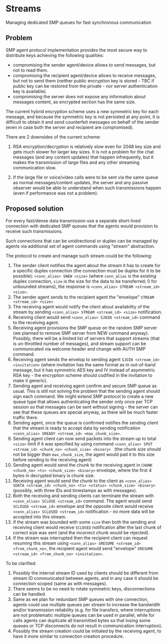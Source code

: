 # Streams

Managing dedicated SMP queues for fast synchronous communication

## Problem

SMP agent protocol implementation provides the most secure way to distribute keys achieving the following qualities:

- compromising the sender agent/device allows to send messages, but not to read them.
- compromising the recipient agent/device allows to receive messages, but not to send them (neither public encryption key is stored - TBC if public key can be restored from the private - nor server authentication key is available).
- compromising the server does not expose any information about messages content, as encrypted section has the same size.

The current hybrid encryption scheme uses a new symmetric key for each message, and because the symmetric key is not persisted at any point, it is difficult to obtain it and send counterfeit messages on behalf of the sender (even in case both the server and recipient are compromised).

There are 2 downsides of the current scheme:

1. RSA encryption/decryption is relatively slow even for 2048 key size and gets much slower for larger key sizes. It is not a problem for the chat messages (and any content updates) that happen infrequently, but it makes the transmission of large files and any other streaming communication slow.

2. If the large file or voice/video calls were to be sent via the same queue as normal messages/content updates, the server and any passive observer would be able to understand when such transmissions happen (even if performance was not a problem).

## Proposed solution

For every fast/dense data transmission use a separate short-lived connection with dedicated SMP queues that the agents would provision to receive such transmissions.

Such connections that can be unidirectional or duplex can be managed by agents via additional set of agent commands using "stream" abstraction.

The protocol to create and manage such stream could be the following:

1. The sender client notifies the agent about the stream it has to create for a specific duplex connection (the connection must be duplex for it to be possible): `<conn_alias> SNEW <size>` (where `conn_alias` is the existing duplex connection, `size` is the size for the data to be transferred; 0 for unbounded streams), the response is `<conn_alias> STREAM <stream_id> <size>`.
2. The sender agent sends to the recipient agent the "envelope" `STREAM <stream_id> <size>`
3. The receiving agent would notify the client about availability of the stream by sending `<conn_alias> STREAM <stream_id> <size>` notification.
4. Receiving client would send `<conn_alias> SJOIN <stream_id>` command to the receiving agent.
5. Receiving agent provisions the SMP queue on the random SMP server (we planned to remove SMP server from NEW command anyway). Possibly, there will be a limited list of servers that support streams (that is un-throttled number of messages), and stream support can be communicated via welcome header and change with AUTH SMP command.
6. Receiving agent sends the envelop to sending agent `SJOIN <stream_id> <invitation>` (where invitation has the same format as in out-of-band message, but it has symmetric AES key and IV instead of asymmetric RSA key - the encryption scheme should codified in the invitation to make it generic).
7. Sending agent and receiving agent confirm and secure SMP queue as usual. This is still not solving the problem that the sending agent should sign each command. We might extend SMP protocol to create a new queue type that allows authenticating the sender only once per TCP session so that messages can be sent without signing - the server can see that these queues are special anyway, as there will be much faster traffic there.
8. Sending agent, once the queue is confirmed notifies the sending client that the stream is ready to accept data by sending notification `<conn_alias> SREADY <stream_id> <max_chunk_size>`.
9. Sending agent client can now send packets into the stream up to total `<size>` limit if it was specified by using command `<conn_alias> SPUT <stream_id> <chunk_no> <chunk_size> <binary> ` (the chunk size should not be bigger than `max_chunk_size`, the agent would pad it to this size before sending to the receiving agent)
10. Sending agent would send the chunk to the receiving agent in `CHUNK <chunk_no> <ts> <chunk_size> <binary>` envelope, where the first 4 bytes in decrypted binary is chunk size.
11. Receiving agent would send the chunk to the client as `<conn_alias> SDATA <stream_id> <chunk_no> <ts> <status> <chunk_size> <binary>` (possibly, with three IDs and timestamps as with messages).
12. Both the receiving and sending clients can terminate the stream with `<conn_alias> SCLOSE <stream_id>` command. The agent would send `SCLOSED <stream_id>` envelope and the opposite client would receive `<conn_alias> SCLOSED <stream_id>` notification - no more data will be accepted into this stream.
13. If the stream was bounded with some `size` then both the sending and receiving client would receive `SCLOSED` notification after the last chunk of correct size was sent (and the incorrect chunk would be rejected).
14. If the stream was interrupted then the recipient client can request resuming this stream using `<conn_alias> SRESUME <stream_id> <from_chunk_no>`, the recipient agent would send "envelope" `SRESUME <stream_id> <from_chunk_no> <invitation>`.

To be clarified:
1. Possibly the internal stream ID used by clients should be different from stream ID communicated between agents, and in any case it should be connection scoped (same as with messages).
2. There seems to be no need to rotate symmetric keys, disconnections can be handled.
3. Same as we plan for redundant SMP queues with one connection, agents could use multiple queues per stream to increase the bandwidth and/or transmission reliability (e.g. for file transfers, where interruptions are not problematic multiple queues can be used in parallel, while for calls agents can duplicate all transmitted bytes so that losing some queues or TCP disconnects do not result in communication interruption).
4. Possibly the stream creation could be initiated by the receiving agent, to have it more similar to connection creation procedure.

